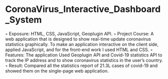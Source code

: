 # CoronaVirus_Interactive_Dashboard_System
◦ Exposure: HTML, CSS, JavaScript, Geoplugin API.
◦ Project Course: A web application that is designed to show real-time update coronavirus statistics graphically. To
make an application interactive on the client side, applied JavaScript, and for the front-end work I used HTML and CSS.
◦ Features: The application Used Geoplugin API and Covid-19 statistics API to track the IP address and to show
coronavirus statistics in the user’s country.
◦ Result: Compared all the statistics report of 21.3L cases of covid-19 and showed them on the single-page web
application.
